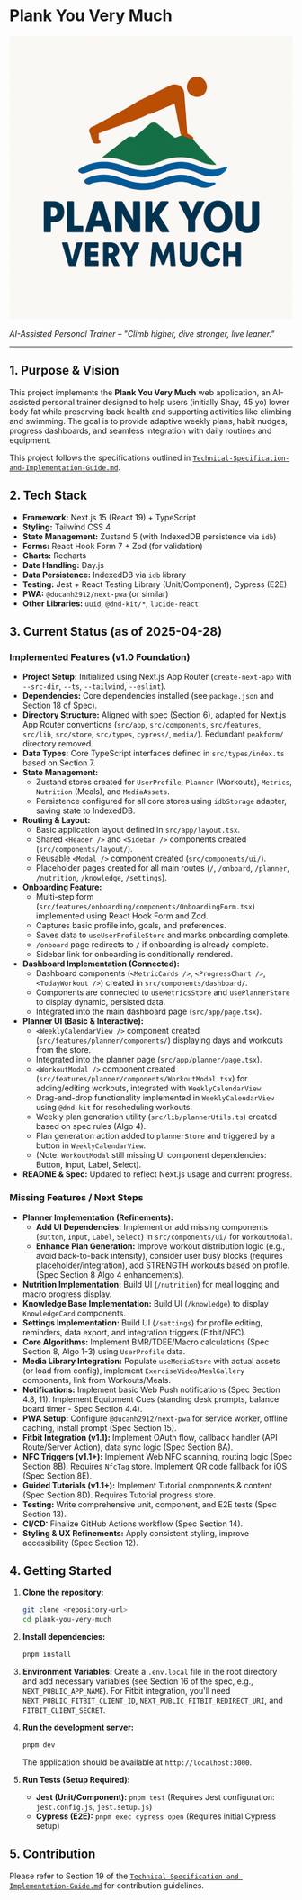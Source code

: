 # Plank You Very Much

![Plank You Very Much Logo](/public/logo.png)

_AI-Assisted Personal Trainer – "Climb higher, dive stronger, live leaner."_

---

## 1. Purpose & Vision

This project implements the **Plank You Very Much** web application, an AI-assisted personal trainer designed to help users (initially Shay, 45 yo) lower body fat while preserving back health and supporting activities like climbing and swimming. The goal is to provide adaptive weekly plans, habit nudges, progress dashboards, and seamless integration with daily routines and equipment.

This project follows the specifications outlined in [`Technical-Specification-and-Implementation-Guide.md`](./Technical-Specification-and-Implementation-Guide.md).

## 2. Tech Stack

*   **Framework:** Next.js 15 (React 19) + TypeScript
*   **Styling:** Tailwind CSS 4
*   **State Management:** Zustand 5 (with IndexedDB persistence via `idb`)
*   **Forms:** React Hook Form 7 + Zod (for validation)
*   **Charts:** Recharts
*   **Date Handling:** Day.js
*   **Data Persistence:** IndexedDB via `idb` library
*   **Testing:** Jest + React Testing Library (Unit/Component), Cypress (E2E)
*   **PWA:** `@ducanh2912/next-pwa` (or similar)
*   **Other Libraries:** `uuid`, `@dnd-kit/*`, `lucide-react`

## 3. Current Status (as of 2025-04-28)

### Implemented Features (v1.0 Foundation)

*   **Project Setup:** Initialized using Next.js App Router (`create-next-app` with `--src-dir`, `--ts`, `--tailwind`, `--eslint`).
*   **Dependencies:** Core dependencies installed (see `package.json` and Section 18 of Spec).
*   **Directory Structure:** Aligned with spec (Section 6), adapted for Next.js App Router conventions (`src/app`, `src/components`, `src/features`, `src/lib`, `src/store`, `src/types`, `cypress/`, `media/`). Redundant `peakform/` directory removed.
*   **Data Types:** Core TypeScript interfaces defined in `src/types/index.ts` based on Section 7.
*   **State Management:**
    *   Zustand stores created for `UserProfile`, `Planner` (Workouts), `Metrics`, `Nutrition` (Meals), and `MediaAssets`.
    *   Persistence configured for all core stores using `idbStorage` adapter, saving state to IndexedDB.
*   **Routing & Layout:**
    *   Basic application layout defined in `src/app/layout.tsx`.
    *   Shared `<Header />` and `<Sidebar />` components created (`src/components/layout/`).
    *   Reusable `<Modal />` component created (`src/components/ui/`).
    *   Placeholder pages created for all main routes (`/`, `/onboard`, `/planner`, `/nutrition`, `/knowledge`, `/settings`).
*   **Onboarding Feature:**
    *   Multi-step form (`src/features/onboarding/components/OnboardingForm.tsx`) implemented using React Hook Form and Zod.
    *   Captures basic profile info, goals, and preferences.
    *   Saves data to `useUserProfileStore` and marks onboarding complete.
    *   `/onboard` page redirects to `/` if onboarding is already complete.
    *   Sidebar link for onboarding is conditionally rendered.
*   **Dashboard Implementation (Connected):**
    *   Dashboard components (`<MetricCards />`, `<ProgressChart />`, `<TodayWorkout />`) created in `src/components/dashboard/`.
    *   Components are connected to `useMetricsStore` and `usePlannerStore` to display dynamic, persisted data.
    *   Integrated into the main dashboard page (`src/app/page.tsx`).
*   **Planner UI (Basic & Interactive):**
    *   `<WeeklyCalendarView />` component created (`src/features/planner/components/`) displaying days and workouts from the store.
    *   Integrated into the planner page (`src/app/planner/page.tsx`).
    *   `<WorkoutModal />` component created (`src/features/planner/components/WorkoutModal.tsx`) for adding/editing workouts, integrated with `WeeklyCalendarView`.
    *   Drag-and-drop functionality implemented in `WeeklyCalendarView` using `@dnd-kit` for rescheduling workouts.
    *   Weekly plan generation utility (`src/lib/plannerUtils.ts`) created based on spec rules (Algo 4).
    *   Plan generation action added to `plannerStore` and triggered by a button in `WeeklyCalendarView`.
    *   (Note: `WorkoutModal` still missing UI component dependencies: Button, Input, Label, Select).
*   **README & Spec:** Updated to reflect Next.js usage and current progress.

### Missing Features / Next Steps

*   **Planner Implementation (Refinements):**
    *   **Add UI Dependencies:** Implement or add missing components (`Button`, `Input`, `Label`, `Select`) in `src/components/ui/` for `WorkoutModal`.
    *   **Enhance Plan Generation:** Improve workout distribution logic (e.g., avoid back-to-back intensity), consider user busy blocks (requires placeholder/integration), add STRENGTH workouts based on profile. (Spec Section 8 Algo 4 enhancements).
*   **Nutrition Implementation:** Build UI (`/nutrition`) for meal logging and macro progress display.
*   **Knowledge Base Implementation:** Build UI (`/knowledge`) to display `KnowledgeCard` components.
*   **Settings Implementation:** Build UI (`/settings`) for profile editing, reminders, data export, and integration triggers (Fitbit/NFC).
*   **Core Algorithms:** Implement BMR/TDEE/Macro calculations (Spec Section 8, Algo 1-3) using `UserProfile` data.
*   **Media Library Integration:** Populate `useMediaStore` with actual assets (or load from config), implement `ExerciseVideo`/`MealGallery` components, link from Workouts/Meals.
*   **Notifications:** Implement basic Web Push notifications (Spec Section 4.8, 11). Implement Equipment Cues (standing desk prompts, balance board timer - Spec Section 4.4).
*   **PWA Setup:** Configure `@ducanh2912/next-pwa` for service worker, offline caching, install prompt (Spec Section 15).
*   **Fitbit Integration (v1.1):** Implement OAuth flow, callback handler (API Route/Server Action), data sync logic (Spec Section 8A).
*   **NFC Triggers (v1.1+):** Implement Web NFC scanning, routing logic (Spec Section 8B). Requires `NfcTag` store. Implement QR code fallback for iOS (Spec Section 8E).
*   **Guided Tutorials (v1.1+):** Implement Tutorial components & content (Spec Section 8D). Requires Tutorial progress store.
*   **Testing:** Write comprehensive unit, component, and E2E tests (Spec Section 13).
*   **CI/CD:** Finalize GitHub Actions workflow (Spec Section 14).
*   **Styling & UX Refinements:** Apply consistent styling, improve accessibility (Spec Section 12).

## 4. Getting Started

1.  **Clone the repository:**
    ```bash
    git clone <repository-url>
    cd plank-you-very-much
    ```
2.  **Install dependencies:**
    ```bash
    pnpm install
    ```
3.  **Environment Variables:**
    Create a `.env.local` file in the root directory and add necessary variables (see Section 16 of the spec, e.g., `NEXT_PUBLIC_APP_NAME`). For Fitbit integration, you'll need `NEXT_PUBLIC_FITBIT_CLIENT_ID`, `NEXT_PUBLIC_FITBIT_REDIRECT_URI`, and `FITBIT_CLIENT_SECRET`.
4.  **Run the development server:**
    ```bash
    pnpm dev
    ```
    The application should be available at `http://localhost:3000`.

5.  **Run Tests (Setup Required):**
    *   **Jest (Unit/Component):** `pnpm test` (Requires Jest configuration: `jest.config.js`, `jest.setup.js`)
    *   **Cypress (E2E):** `pnpm exec cypress open` (Requires initial Cypress setup)

## 5. Contribution

Please refer to Section 19 of the [`Technical-Specification-and-Implementation-Guide.md`](./Technical-Specification-and-Implementation-Guide.md) for contribution guidelines. 